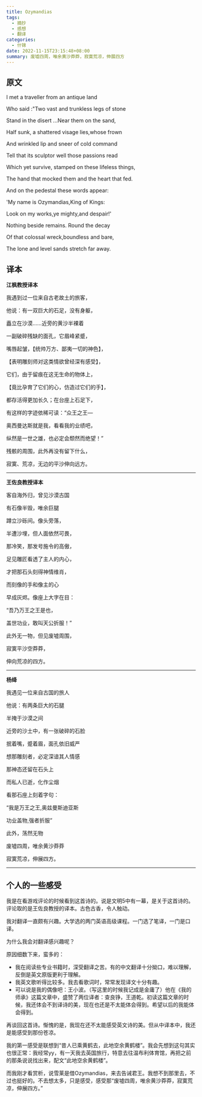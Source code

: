 ```yaml
---
title: Ozymandias
tags:
  - 摘抄
  - 感想
  - 翻译
categories:
  - 什锦
date: 2022-11-15T23:15:48+08:00
summary: 废墟四周，唯余黄沙莽莽，寂寞荒凉，伸展四方
---
```

## 原文
I met a traveller from an antique land

Who said :"Two vast and trunkless legs of stone

Stand in the disert ...Near them on the sand,

Half sunk, a shattered visage lies,whose frown

And wrinkled lip and sneer of cold command

Tell that its sculptor well those passions read 

Which yet survive, stamped on these lifeless things,

The hand that mocked them and the heart that fed.

And on the pedestal these words appear:

'My name is Ozymandias,King of Kings:

Look on my works,ye mighty,and despair!'

Nothing beside remains. Round the decay

Of that colossal wreck,boundless and bare,

The lone and level sands stretch far away.

## 译本
**江枫教授译本**

我遇到过一位来自古老故土的旅客，

他说：有一双巨大的石足，没有身躯，

矗立在沙漠……近旁的黄沙半裸着

一副破碎残缺的面孔，它眉峰紧蹙，

嘴唇起皱，【统帅万方、鄙夷一切的神色】，

【表明雕刻师对这类情欲曾经深有感受】，

它们，由于留痕在这无生命的物体上，

【竟比孕育了它们的心，仿造过它们的手】，

都存活得更加长久；在台座上石足下，

有这样的字迹依稀可读：“众王之王—

奥西曼达斯就是我，看看我的业绩吧，

纵然是一世之雄，也必定会颓然而绝望！”

残骸的周围，此外再没有留下什么，

寂寞、荒凉，无边的平沙伸向远方。 

---

**王佐良教授译本**

客自海外归，曾见沙漠古国

有石像半毁，唯余巨腿

蹲立沙砾间。像头旁落，

半遭沙埋，但人面依然可畏，

那冷笑，那发号施令的高傲，

足见雕匠看透了主人的内心，

才把那石头刻得神情维肖，

而刻像的手和像主的心

早成灰烬。像座上大字在目：


“吾乃万王之王是也，

盖世功业，敢叫天公折服！”

此外无一物，但见废墟周围，

寂寞平沙空莽莽，

伸向荒凉的四方。

---

**杨绛**

我遇见一位来自古国的旅人

他说：有两条巨大的石腿

半掩于沙漠之间

近旁的沙土中，有一张破碎的石脸

抿着嘴，蹙着眉，面孔依旧威严

想那雕刻者，必定深谙其人情感

那神态还留在石头上

而私人已逝，化作尘烟

看那石座上刻着字句：

“我是万王之王,奥兹曼斯迪亚斯

功业盖物,强者折服”

此外，荡然无物

废墟四周，唯余黄沙莽莽

寂寞荒凉，伸展四方。

---

## 个人的一些感受

我是在看游戏评论的时候看到这首诗的。说是文明5中有一幕，是关于这首诗的。评论取的是王佐良教授的译本。古色古香，令人触动。

我对翻译一直颇有兴趣。大学选的两门英语高级课程。一门选了笔译，一门是口译。

为什么我会对翻译感兴趣呢？

原因细数下来，蛮多的：

- 我在阅读些专业书籍时，深受翻译之苦。有的中文翻译十分拗口，难以理解，反倒是英文原版更利于理解。
- 我英文歌听得比较多。我去看歌词时，常常发现译文十分有趣。
- 可以说是我的偶像吧：王小波。（写这里的时候我记成是金庸了）他在《我的师承》这篇文章中，盛赞了两位译者：查良铮，王道乾。初读这篇文章的时候，我还体会不到译诗的美，现在也还是不太能体会得到。希望以后的我能体会得到。
  
再谈回这首诗。惭愧的是，我现在还不太能感受英文诗的美。但从中译本中，我还是能感受到那份苍凉。

我的第一感受是联想到“昔人已乘黄鹤去，此地空余黄鹤楼”。我会先想到这句其实也很正常：我经常yy，有一天我去英国旅行，特意去往温布利体育馆，再把之前的那条说说找出来，配文“此地空余黄鹤楼”。

而我刚才看赏析，说雪莱是借Ozymandias，来去告诫君王。我想不到那里去，不过也挺好的。不去想太多，只是感受，感受那“废墟四周，唯余黄沙莽莽，寂寞荒凉，伸展四方。”
